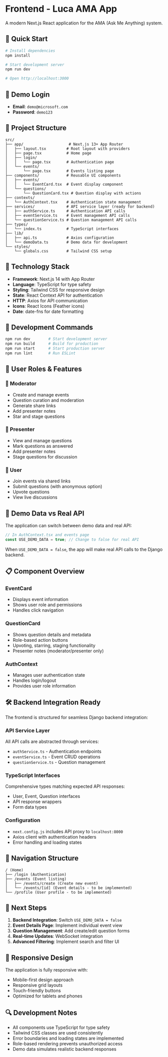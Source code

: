 # Frontend - Luca AMA App

A modern Next.js React application for the AMA (Ask Me Anything) system.

## 🚀 Quick Start

```bash
# Install dependencies
npm install

# Start development server
npm run dev

# Open http://localhost:3000
```

## 🔑 Demo Login
- **Email**: `demo@microsoft.com`
- **Password**: `demo123`

## 📁 Project Structure

```
src/
├── app/                    # Next.js 13+ App Router
│   ├── layout.tsx         # Root layout with providers
│   ├── page.tsx           # Home page
│   ├── login/
│   │   └── page.tsx       # Authentication page
│   └── events/
│       └── page.tsx       # Events listing page
├── components/            # Reusable UI components
│   ├── events/
│   │   └── EventCard.tsx  # Event display component
│   └── questions/
│       └── QuestionCard.tsx # Question display with actions
├── contexts/
│   └── AuthContext.tsx    # Authentication state management
├── services/              # API service layer (ready for backend)
│   ├── authService.ts     # Authentication API calls
│   ├── eventService.ts    # Event management API calls
│   └── questionService.ts # Question management API calls
├── types/
│   └── index.ts           # TypeScript interfaces
├── lib/
│   ├── api.ts             # Axios configuration
│   └── demoData.ts        # Demo data for development
└── styles/
    └── globals.css        # Tailwind CSS setup
```

## 🎨 Technology Stack

- **Framework**: Next.js 14 with App Router
- **Language**: TypeScript for type safety
- **Styling**: Tailwind CSS for responsive design
- **State**: React Context API for authentication
- **HTTP**: Axios for API communication
- **Icons**: React Icons (Feather icons)
- **Date**: date-fns for date formatting

## 🔧 Development Commands

```bash
npm run dev        # Start development server
npm run build      # Build for production
npm run start      # Start production server
npm run lint       # Run ESLint
```

## 👥 User Roles & Features

### 🔧 Moderator
- Create and manage events
- Question curation and moderation
- Generate share links
- Add presenter notes
- Star and stage questions

### 🎤 Presenter
- View and manage questions
- Mark questions as answered
- Add presenter notes
- Stage questions for discussion

### 👤 User
- Join events via shared links
- Submit questions (with anonymous option)
- Upvote questions
- View live discussions

## 🔄 Demo Data vs Real API

The application can switch between demo data and real API:

```typescript
// In AuthContext.tsx and events page
const USE_DEMO_DATA = true; // Change to false for real API
```

When `USE_DEMO_DATA = false`, the app will make real API calls to the Django backend.

## 📋 Component Overview

### EventCard
- Displays event information
- Shows user role and permissions
- Handles click navigation

### QuestionCard
- Shows question details and metadata
- Role-based action buttons
- Upvoting, starring, staging functionality
- Presenter notes (moderator/presenter only)

### AuthContext
- Manages user authentication state
- Handles login/logout
- Provides user role information

## 🛠️ Backend Integration Ready

The frontend is structured for seamless Django backend integration:

### API Service Layer
All API calls are abstracted through services:
- `authService.ts` - Authentication endpoints
- `eventService.ts` - Event CRUD operations
- `questionService.ts` - Question management

### TypeScript Interfaces
Comprehensive types matching expected API responses:
- User, Event, Question interfaces
- API response wrappers
- Form data types

### Configuration
- `next.config.js` includes API proxy to `localhost:8000`
- Axios client with authentication headers
- Error handling and loading states

## 🔗 Navigation Structure

```
/ (Home)
├── /login (Authentication)
├── /events (Event listing)
│   ├── /events/create (Create new event)
│   └── /events/[id] (Event details - to be implemented)
└── /profile (User profile - to be implemented)
```

## 🎯 Next Steps

1. **Backend Integration**: Switch `USE_DEMO_DATA = false`
2. **Event Details Page**: Implement individual event view
3. **Question Management**: Add create/edit question forms
4. **Real-time Updates**: WebSocket integration
5. **Advanced Filtering**: Implement search and filter UI

## 📱 Responsive Design

The application is fully responsive with:
- Mobile-first design approach
- Responsive grid layouts
- Touch-friendly buttons
- Optimized for tablets and phones

## 🔍 Development Notes

- All components use TypeScript for type safety
- Tailwind CSS classes are used consistently
- Error boundaries and loading states are implemented
- Role-based rendering prevents unauthorized access
- Demo data simulates realistic backend responses
